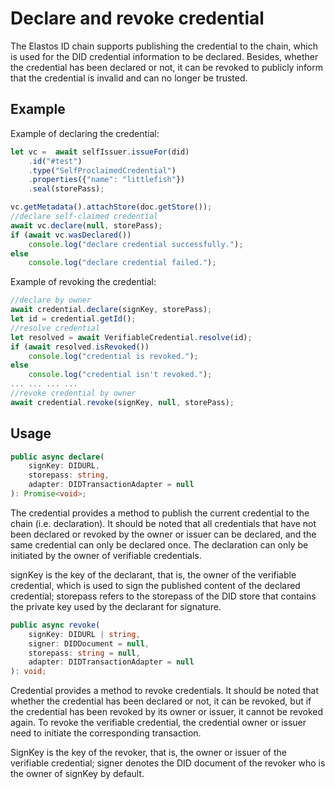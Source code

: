 # Declare and revoke credential

The Elastos ID chain supports publishing the credential to the chain, which is used for the DID credential information to be declared. Besides, whether the credential has been declared or not, it can be revoked to publicly inform that the credential is invalid and can no longer be trusted.

## Example

Example of declaring the credential:

```typescript
let vc =  await selfIssuer.issueFor(did)
	.id("#test")
	.type("SelfProclaimedCredential")
	.properties({"name": "littlefish"})
	.seal(storePass);

vc.getMetadata().attachStore(doc.getStore());
//declare self-claimed credential
await vc.declare(null, storePass);
if (await vc.wasDeclared())
	console.log("declare credential successfully.");
else
	console.log("declare credential failed.");
```

Example of revoking the credential:

```typescript
//declare by owner
await credential.declare(signKey, storePass);
let id = credential.getId();
//resolve credential
let resolved = await VerifiableCredential.resolve(id);
if (await resolved.isRevoked())
	console.log("credential is revoked.");
else
	console.log("credential isn't revoked.");
... ... ... ...  
//revoke credential by owner
await credential.revoke(signKey, null, storePass);
```

## Usage

```typescript
public async declare(
	signKey: DIDURL,
	storepass: string,
	adapter: DIDTransactionAdapter = null
): Promise<void>;
```

The credential provides a method to publish the current credential to the chain (i.e. declaration). It should be noted that all credentials that have not been declared or revoked by the owner or issuer can be declared, and the same credential can only be declared once. The declaration can only be initiated by the owner of verifiable credentials.

signKey is the key of the declarant, that is, the owner of the verifiable credential, which is used to sign the published content of the declared credential; storepass refers to the storepass of the DID store that contains the private key used by the declarant for signature.

```typescript
public async revoke(
	signKey: DIDURL | string,
	signer: DIDDocument = null,
	storepass: string = null,
	adapter: DIDTransactionAdapter = null
): void;
```

Credential provides a method to revoke credentials. It should be noted that whether the credential has been declared or not, it can be revoked, but if the credential has been revoked by its owner or issuer, it cannot be revoked again. To revoke the verifiable credential, the credential owner or issuer need to initiate the corresponding transaction.

SignKey is the key of the revoker, that is, the owner or issuer of the verifiable credential; signer denotes the DID document of the revoker who is the owner of signKey by default.
